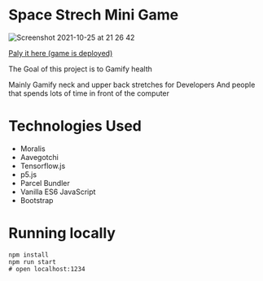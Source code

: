 # Space Strech Mini Game 

![Screenshot 2021-10-25 at 21 26 42](https://user-images.githubusercontent.com/86926500/138765826-9bfc77d9-376c-47fd-b6fd-2d76ed1b720e.png)

[Paly it here (game is deployed)](https://coderdidit.com/space-stretch)

The Goal of this project is to Gamify health

Mainly Gamify neck and upper back stretches for Developers 
And people that spends lots of time in front of the computer

# Technologies Used
- Moralis
- Aavegotchi
- Tensorflow.js
- p5.js
- Parcel Bundler
- Vanilla ES6 JavaScript
- Bootstrap

# Running locally

```shel
npm install
npm run start
# open localhost:1234
```
